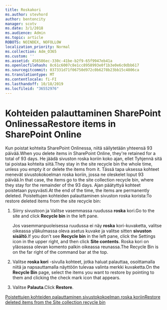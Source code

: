 ```yaml
---
title: Roskakori
ms.author: stevhord
author: bentoncity
manager: scotv
ms.date: 3/1/2018
ms.audience: Admin
ms.topic: article
ROBOTS: NOINDEX, NOFOLLOW
localization_priority: Normal
ms.collection: Adm_O365
ms.custom: ''
ms.assetid: 456586ec-330c-41be-b2f9-65f9947eb41a
ms.openlocfilehash: 8c61c6007c8e1cc8958993e0f1b3e0e6c0dbb617
ms.sourcegitcommit: 037331d71f06750d972c0b6278b23bb15c4806ca
ms.translationtype: MT
ms.contentlocale: fi-FI
ms.lasthandoff: 10/18/2019
ms.locfileid: "36552976"
---
```

# <a name="restore-items-in-sharepoint-online"></a><span data-ttu-id="af2fb-102">Kohteiden palauttaminen SharePoint Onlinessa</span><span class="sxs-lookup"><span data-stu-id="af2fb-102">Restore items in SharePoint Online</span></span>

<span data-ttu-id="af2fb-103">Kun poistat kohteita SharePoint Onlinessa, niitä säilytetään yhteensä 93 päivää.</span><span class="sxs-lookup"><span data-stu-id="af2fb-103">When you delete items in SharePoint Online, they're retained for a total of 93 days.</span></span> <span data-ttu-id="af2fb-104">He jäädä sivuston roska koriin koko ajan, ellet Tyhjennä sitä tai poistaa kohteita siitä.</span><span class="sxs-lookup"><span data-stu-id="af2fb-104">They stay in the site recycle bin the whole time, unless you empty it or delete the items from it.</span></span> <span data-ttu-id="af2fb-105">Tässä tapa uksessa kohteet menevät sivustokokoelman roska koriin, jossa ne oleskelet loput 93 päivää.</span><span class="sxs-lookup"><span data-stu-id="af2fb-105">In that case, the items go to the site collection recycle bin, where they stay for the remainder of the 93 days.</span></span> <span data-ttu-id="af2fb-106">Ajan päätyttyä kohteet poistetaan pysyvästi.</span><span class="sxs-lookup"><span data-stu-id="af2fb-106">At the end of the time, the items are permanently deleted.</span></span> <span data-ttu-id="af2fb-107">Poistettujen kohteiden palauttaminen sivuston roska korista:</span><span class="sxs-lookup"><span data-stu-id="af2fb-107">To restore deleted items from the site recycle bin:</span></span>
  
1. <span data-ttu-id="af2fb-108">Siirry sivustoon ja Valitse vasemmassa ruudussa **roska** kori.</span><span class="sxs-lookup"><span data-stu-id="af2fb-108">Go to the site and click **Recycle bin** in the left pane.</span></span> 
    
    <span data-ttu-id="af2fb-109">Jos vasemmanpuoleisessa ruudussa ei näy **roska** kori-kuvaketta, valitse oikeassa yläkulmassa oleva asetus kuvake ja valitse sitten **sivuston sisältö**.</span><span class="sxs-lookup"><span data-stu-id="af2fb-109">If you don't see **Recycle bin** in the left pane, click the Settings icon in the upper right, and then click **Site contents**.</span></span> <span data-ttu-id="af2fb-110">Roska kori on yläosassa olevan komento palkin oikeassa reunassa.</span><span class="sxs-lookup"><span data-stu-id="af2fb-110">The Recycle Bin is on the far right of the command bar at the top.</span></span>
    
2. <span data-ttu-id="af2fb-111">Valitse **roska kori** -sivulla kohteet, jotka haluat palauttaa, osoittamalla niitä ja napsauttamalla näyttöön tulevaa valinta merkki kuvaketta.</span><span class="sxs-lookup"><span data-stu-id="af2fb-111">On the **Recycle Bin** page, select the items you want to restore by pointing to them and clicking the check mark icon that appears.</span></span> 
    
3. <span data-ttu-id="af2fb-112">Valitse **Palauta**.</span><span class="sxs-lookup"><span data-stu-id="af2fb-112">Click **Restore**.</span></span>
    
[<span data-ttu-id="af2fb-113">Poistettujen kohteiden palauttaminen sivustokokoelman roska koriin</span><span class="sxs-lookup"><span data-stu-id="af2fb-113">Restore deleted items from the Site collection recycle bin</span></span>](https://go.microsoft.com/fwlink/?linkid=866439)
  

